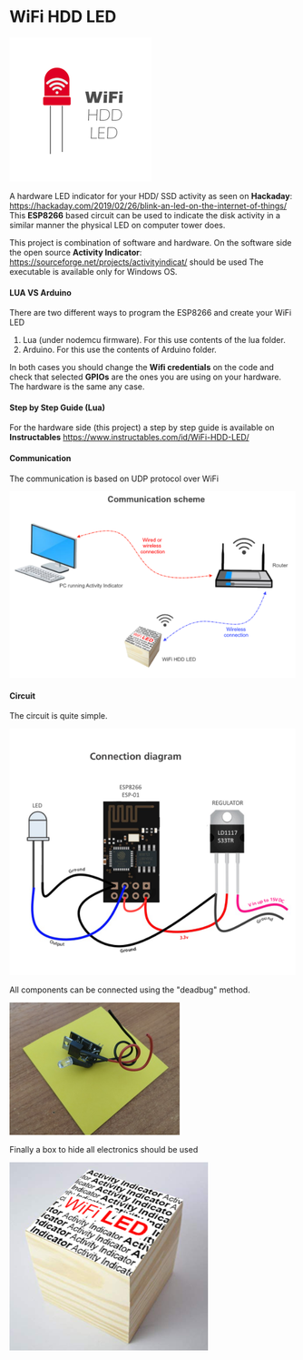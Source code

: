 # WiFi  HDD LED
![Logo](https://github.com/limbo666/WiFi_HDD_LED/blob/master/Images/logo.png)

A hardware LED indicator for your HDD/ SSD activity as seen on **Hackaday**:  https://hackaday.com/2019/02/26/blink-an-led-on-the-internet-of-things/
This **ESP8266** based circuit can be used to indicate the disk activity in a similar manner the physical LED on computer tower does. 

This project is combination of software and hardware. On the software side the open source **Activity Indicator**: https://sourceforge.net/projects/activityindicat/ should be used The executable is available only for Windows OS. 

#### LUA VS Arduino
There are two different ways to program the ESP8266 and create your WiFi LED
1. Lua (under nodemcu firmware). For this use contents of the lua folder. 
1. Arduino. For this use the contents of Arduino folder.

In both cases you should change the **Wifi credentials** on the code and check that selected **GPIOs** are the ones you are using on your hardware.
The hardware is the same any case.


#### Step by Step Guide (Lua)
For the hardware side (this project) a step by step guide is available on **Instructables** https://www.instructables.com/id/WiFi-HDD-LED/ 

#### Communication
The communication is based on UDP protocol over WiFi

![Communication](https://github.com/limbo666/WiFi_HDD_LED/blob/master/Images/communication.png)

#### Circuit
The circuit is quite simple.

![Circuit](https://github.com/limbo666/WiFi_HDD_LED/blob/master/Images/diagram.png)

All components can be connected using the "deadbug" method.

![Board](https://github.com/limbo666/WiFi_HDD_LED/blob/master/Images/board.jpg)


Finally a box to hide all electronics should be used

![Board](https://github.com/limbo666/WiFi_HDD_LED/blob/master/Images/box_ready.png)
